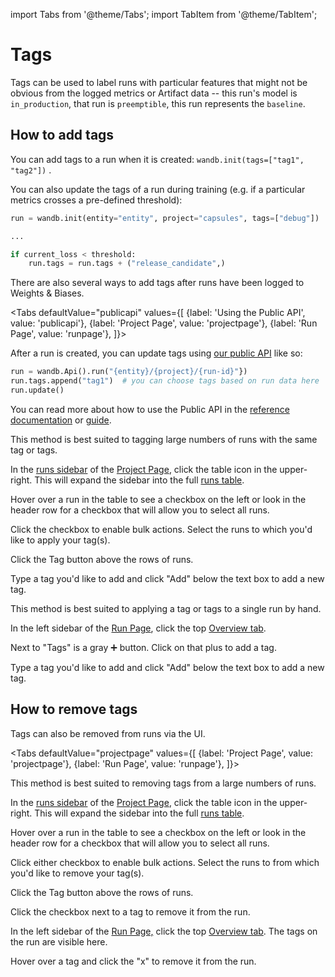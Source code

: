 import Tabs from '@theme/Tabs';
import TabItem from '@theme/TabItem';

# Tags

Tags can be used to label runs with particular features that might not be obvious from the logged metrics or Artifact data -- this run's model is `in_production`, that run is `preemptible`, this run represents the `baseline`.

## How to add tags

You can add tags to a run when it is created: `wandb.init(tags=["tag1", "tag2"])` .

You can also update the tags of a run during training (e.g. if a particular metrics crosses a pre-defined threshold):

```python
run = wandb.init(entity="entity", project="capsules", tags=["debug"])

...

if current_loss < threshold:
    run.tags = run.tags + ("release_candidate",)
```

There are also several ways to add tags after runs have been logged to Weights & Biases.

<Tabs
  defaultValue="publicapi"
  values={[
    {label: 'Using the Public API', value: 'publicapi'},
    {label: 'Project Page', value: 'projectpage'},
    {label: 'Run Page', value: 'runpage'},
  ]}>
  <TabItem value="publicapi">

After a run is created, you can update tags using [our public API](../../../guides/track/public-api-guide.md) like so:

```python
run = wandb.Api().run("{entity}/{project}/{run-id}"})
run.tags.append("tag1")  # you can choose tags based on run data here
run.update()
```

You can read more about how to use the Public API in the [reference documentation](../../../ref/README.md) or [guide](../../../guides/track/public-api-guide.md).

  </TabItem>
  <TabItem value="projectpage">

This method is best suited to tagging large numbers of runs with the same tag or tags.

In the [runs sidebar](../pages/project-page.md#search-for-runs) of the [Project Page](../pages/project-page.md),  click the table icon in the upper-right.  This will expand the sidebar into the full [runs table](runs-table.md).

Hover over a run in the table to see a checkbox on the left or look in the header row for a checkbox that will allow you to select all runs.

Click the checkbox to enable bulk actions. Select the runs to which you'd like to apply your tag(s).

Click the Tag button above the rows of runs.

Type a tag you'd like to add and click "Add" below the text box to add a new tag.

  </TabItem>
  <TabItem value="runpage">

This method is best suited to applying a tag or tags to a single run by hand.

In the left sidebar of the [Run Page](../pages/run-page.md), click the top [Overview tab](../pages/run-page.md#overview-tab).

Next to "Tags" is a gray ➕ button. Click on that plus to add a tag.

Type a tag you'd like to add and click "Add" below the text box to add a new tag.

  </TabItem>
</Tabs>



## How to remove tags

Tags can also be removed from runs via the UI.

<Tabs
  defaultValue="projectpage"
  values={[
    {label: 'Project Page', value: 'projectpage'},
    {label: 'Run Page', value: 'runpage'},
  ]}>
  <TabItem value="projectpage">

This method is best suited to removing tags from a large numbers of runs.

In the [runs sidebar](../pages/project-page.md#search-for-runs) of the [Project Page](../pages/project-page.md),  click the table icon in the upper-right.  This will expand the sidebar into the full [runs table](runs-table.md).

Hover over a run in the table to see a checkbox on the left or look in the header row for a checkbox that will allow you to select all runs.

Click either checkbox to enable bulk actions. Select the runs to from which you'd like to remove your tag(s).

Click the Tag button above the rows of runs.

Click the checkbox next to a tag to remove it from the run.

  </TabItem>
  <TabItem value="runpage">

In the left sidebar of the [Run Page,](../pages/run-page.md) click the top [Overview tab](../pages/run-page.md#overview-tab). The tags on the run are visible here.

Hover over a tag and click the "x" to remove it from the run.

  </TabItem>
</Tabs>

